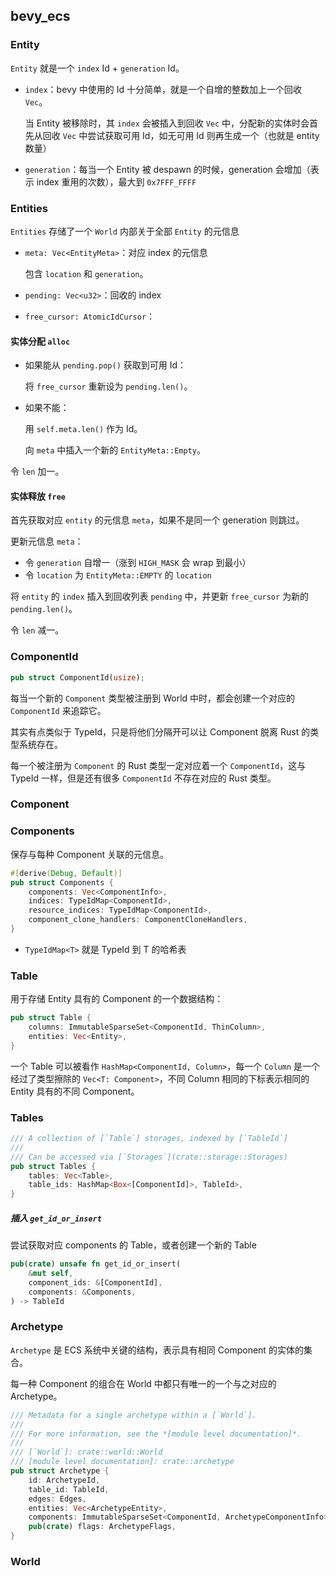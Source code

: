 ## bevy_ecs

### Entity

`Entity` 就是一个 `index` Id + `generation` Id。

- `index`：bevy 中使用的 Id 十分简单，就是一个自增的整数加上一个回收 `Vec`。

    当 Entity 被移除时，其 `index` 会被插入到回收 `Vec` 中，分配新的实体时会首先从回收 `Vec` 中尝试获取可用 Id，如无可用 Id 则再生成一个（也就是 entity 数量）

- `generation`：每当一个 Entity 被 despawn 的时候，generation  会增加（表示 index 重用的次数），最大到 `0x7FFF_FFFF`



### Entities

`Entities` 存储了一个 `World` 内部关于全部 `Entity` 的元信息

- `meta: Vec<EntityMeta>`：对应 index 的元信息

    包含 `location` 和 `generation`。

- `pending: Vec<u32>`：回收的 index
- `free_cursor: AtomicIdCursor`：

#### 实体分配 `alloc`

- 如果能从 `pending.pop()` 获取到可用 Id：

    将 `free_cursor` 重新设为 `pending.len()`。

- 如果不能：

    用 `self.meta.len()` 作为 Id。

    向 `meta` 中插入一个新的 `EntityMeta::Empty`。

令 `len` 加一。

#### 实体释放 `free`

首先获取对应 `entity` 的元信息 `meta`，如果不是同一个 generation 则跳过。

更新元信息 `meta`：

- 令 `generation` 自增一（涨到 `HIGH_MASK` 会 wrap 到最小）
- 令 `location` 为 `EntityMeta::EMPTY` 的 `location`

将 `entity` 的 `index` 插入到回收列表 `pending` 中，并更新 `free_cursor` 为新的 `pending.len()`。

令 `len` 减一。

### ComponentId

```rust
pub struct ComponentId(usize);
```

每当一个新的 `Component` 类型被注册到 World 中时，都会创建一个对应的 `ComponentId` 来追踪它。

其实有点类似于 TypeId，只是将他们分隔开可以让 Component 脱离 Rust 的类型系统存在。

每一个被注册为 `Component` 的 Rust 类型一定对应着一个 `ComponentId`，这与 TypeId 一样，但是还有很多 `ComponentId` 不存在对应的 Rust 类型。

### Component

### Components

保存与每种 Component 关联的元信息。

```rust
#[derive(Debug, Default)]
pub struct Components {
    components: Vec<ComponentInfo>,
    indices: TypeIdMap<ComponentId>,
    resource_indices: TypeIdMap<ComponentId>,
    component_clone_handlers: ComponentCloneHandlers,
}
```

- `TypeIdMap<T>` 就是 TypeId 到 T 的哈希表

### Table

用于存储 Entity 具有的 Component 的一个数据结构：

```rust
pub struct Table {
    columns: ImmutableSparseSet<ComponentId, ThinColumn>,
    entities: Vec<Entity>,
}
```

一个 Table 可以被看作 `HashMap<ComponentId, Column>`，每一个 `Column` 是一个经过了类型擦除的 `Vec<T: Component>`，不同 Column 相同的下标表示相同的 Entity 具有的不同 Component。

### Tables

```rust
/// A collection of [`Table`] storages, indexed by [`TableId`]
///
/// Can be accessed via [`Storages`](crate::storage::Storages)
pub struct Tables {
    tables: Vec<Table>,
    table_ids: HashMap<Box<[ComponentId]>, TableId>,
}
```

##### 插入 `get_id_or_insert`

尝试获取对应 components 的 Table，或者创建一个新的 Table

```rust
pub(crate) unsafe fn get_id_or_insert(
    &mut self,
    component_ids: &[ComponentId],
    components: &Components,
) -> TableId
```



### Archetype

`Archetype` 是 ECS 系统中关键的结构，表示具有相同 Component 的实体的集合。

每一种 Component 的组合在 World 中都只有唯一的一个与之对应的 Archetype。

```rust
/// Metadata for a single archetype within a [`World`].
///
/// For more information, see the *[module level documentation]*.
///
/// [`World`]: crate::world::World
/// [module level documentation]: crate::archetype
pub struct Archetype {
    id: ArchetypeId,
    table_id: TableId,
    edges: Edges,
    entities: Vec<ArchetypeEntity>,
    components: ImmutableSparseSet<ComponentId, ArchetypeComponentInfo>,
    pub(crate) flags: ArchetypeFlags,
}
```



### World

